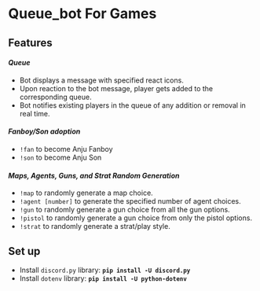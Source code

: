 # Queue_bot For Games

## Features 
#### <i>Queue</i>
* Bot displays a message with specified react icons.
* Upon reaction to the bot message, player gets added to the corresponding queue. 
* Bot notifies existing players in the queue of any addition or removal in real time. 
#### <i>Fanboy/Son adoption</i>
* `!fan` to become Anju Fanboy
* `!son` to become Anju Son
#### <i>Maps, Agents, Guns, and Strat Random Generation</i>
* `!map` to randomly generate a map choice.
* `!agent [number]` to generate the specified number of agent choices.
* `!gun` to randomly generate a gun choice from all the gun options. 
* `!pistol` to randomly generate a gun choice from only the pistol options.
* `!strat` to randomly generate a strat/play style. 

## Set up
* Install `discord.py` library: <b>`pip install -U discord.py`</b>
* Install `dotenv` library: <b>`pip install -U python-dotenv`</b>
